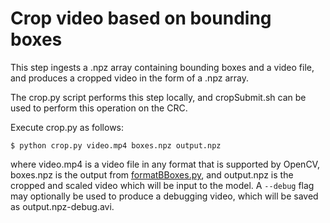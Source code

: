 # Crop video based on bounding boxes

This step ingests a .npz array containing bounding boxes and a video file, and produces a cropped video in the form of a .npz array.

The crop.py script performs this step locally, and cropSubmit.sh can be used to perform this operation on the CRC.

Execute crop.py as follows:

```shell
$ python crop.py video.mp4 boxes.npz output.npz
```

where video.mp4 is a video file in any format that is supported by OpenCV, boxes.npz is the output from [formatBBoxes.py](../bboxes/), and output.npz is the cropped and scaled video which will be input to the model. A `--debug` flag may optionally be used to produce a debugging video, which will be saved as output.npz-debug.avi.
